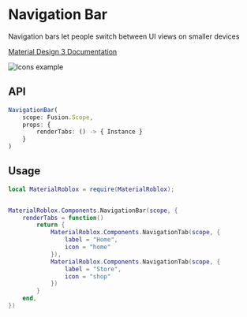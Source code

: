 # Navigation Bar
Navigation bars let people switch between UI views on smaller devices

[Material Design 3 Documentation](https://m3.material.io/styles/icons)

![Icons example](https://firebasestorage.googleapis.com/v0/b/design-spec/o/projects%2Fgoogle-material-3%2Fimages%2Fmalnqdza-02.png?alt=media&token=a7e4f1a8-0547-42b2-81d1-c4346b1915db)

## API
```typescript
NavigationBar(
	scope: Fusion.Scope,
	props: {
		renderTabs: () -> { Instance }
	}
)
```

## Usage
```lua
local MaterialRoblox = require(MaterialRoblox);


MaterialRoblox.Components.NavigationBar(scope, {
    renderTabs = function()
		return {
			MaterialRoblox.Components.NavigationTab(scope, {
				label = "Home",
				icon = "home"
			}),
			MaterialRoblox.Components.NavigationTab(scope, {
				label = "Store",
				icon = "shop"
			})
		}
	end,
})
```
